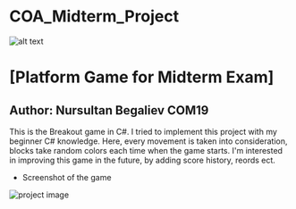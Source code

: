 # COA_Midterm_Project

![alt text](https://upload.wikimedia.org/wikipedia/en/0/07/Ala-Too_International_University_Seal.png)

# [Platform Game for Midterm Exam]

## Author: Nursultan Begaliev COM19

This is the Breakout game in C#. I tried to implement this project with my beginner C# knowledge. Here, every movement is taken into consideration, blocks take random colors each time when the game starts. I'm interested in improving this game in the future, by adding score history, reords ect.

* Screenshot of the game


![project image](http://img.youtube.com/vi/rQBHwdEEL9I/0.jpg)

 


